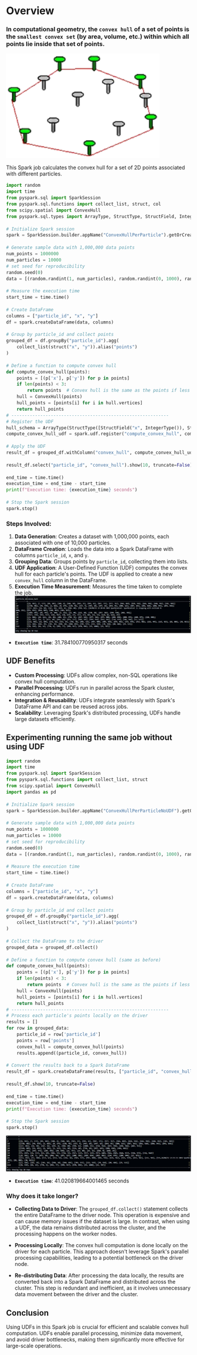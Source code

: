 # Overview
### In computational geometry, the `convex hull` of a set of points is the `smallest convex set` (by area, volume, etc.) within which all points lie inside that set of points.

![alt text](convexhull.png)

This Spark job calculates the convex hull for a set of 2D points associated with different particles. 

```python
import random
import time
from pyspark.sql import SparkSession
from pyspark.sql.functions import collect_list, struct, col
from scipy.spatial import ConvexHull
from pyspark.sql.types import ArrayType, StructType, StructField, IntegerType

# Initialize Spark session
spark = SparkSession.builder.appName("ConvexHullPerParticle").getOrCreate()

# Generate sample data with 1,000,000 data points
num_points = 1000000
num_particles = 10000  
# set seed for reproducibility
random.seed(0)
data = [(random.randint(1, num_particles), random.randint(0, 1000), random.randint(0, 1000)) for _ in range(num_points)]

# Measure the execution time
start_time = time.time()

# Create DataFrame
columns = ["particle_id", "x", "y"]
df = spark.createDataFrame(data, columns)

# Group by particle_id and collect points
grouped_df = df.groupBy("particle_id").agg(
    collect_list(struct("x", "y")).alias("points")
)

# Define a function to compute convex hull
def compute_convex_hull(points):
    points = [(p['x'], p['y']) for p in points]
    if len(points) < 3:
        return points  # Convex hull is the same as the points if less than 3 points
    hull = ConvexHull(points)
    hull_points = [points[i] for i in hull.vertices]
    return hull_points
# ------------------------------------------------------------
# Register the UDF
hull_schema = ArrayType(StructType([StructField("x", IntegerType()), StructField("y", IntegerType())]))
compute_convex_hull_udf = spark.udf.register("compute_convex_hull", compute_convex_hull, hull_schema)

# Apply the UDF
result_df = grouped_df.withColumn("convex_hull", compute_convex_hull_udf(col("points")))

result_df.select("particle_id", "convex_hull").show(10, truncate=False)

end_time = time.time()
execution_time = end_time - start_time
print(f"Execution time: {execution_time} seconds")

# Stop the Spark session
spark.stop()
```
### Steps Involved:
1. **Data Generation**: Creates a dataset with 1,000,000 points, each associated with one of 10,000 particles.
2. **DataFrame Creation**: Loads the data into a Spark DataFrame with columns `particle_id`, `x`, and `y`.
3. **Grouping Data**: Groups points by `particle_id`, collecting them into lists.
4. **UDF Application**: A User-Defined Function (UDF) computes the convex hull for each particle's points. The UDF is applied to create a new `convex_hull` column in the DataFrame.
5. **Execution Time Measurement**: Measures the time taken to complete the job.
![alt text](udf.png)
- **`Execution time`**: 31.784100770950317 seconds

## UDF Benefits

- **Custom Processing**: UDFs allow complex, non-SQL operations like convex hull computation.
- **Parallel Processing**: UDFs run in parallel across the Spark cluster, enhancing performance.
- **Integration & Reusability**: UDFs integrate seamlessly with Spark's DataFrame API and can be reused across jobs.
- **Scalability**: Leveraging Spark's distributed processing, UDFs handle large datasets efficiently.


## Experimenting running the same job without using UDF
```python
import random
import time
from pyspark.sql import SparkSession
from pyspark.sql.functions import collect_list, struct
from scipy.spatial import ConvexHull
import pandas as pd

# Initialize Spark session
spark = SparkSession.builder.appName("ConvexHullPerParticleNoUDF").getOrCreate()

# Generate sample data with 1,000,000 data points
num_points = 1000000
num_particles = 10000  
# set seed for reproducibility
random.seed(0)
data = [(random.randint(1, num_particles), random.randint(0, 1000), random.randint(0, 1000)) for _ in range(num_points)]

# Measure the execution time
start_time = time.time()

# Create DataFrame
columns = ["particle_id", "x", "y"]
df = spark.createDataFrame(data, columns)

# Group by particle_id and collect points
grouped_df = df.groupBy("particle_id").agg(
    collect_list(struct("x", "y")).alias("points")
)

# Collect the DataFrame to the driver
grouped_data = grouped_df.collect()

# Define a function to compute convex hull (same as before)
def compute_convex_hull(points):
    points = [(p['x'], p['y']) for p in points]
    if len(points) < 3:
        return points  # Convex hull is the same as the points if less than 3 points
    hull = ConvexHull(points)
    hull_points = [points[i] for i in hull.vertices]
    return hull_points
# ------------------------------------------------------------
# Process each particle's points locally on the driver
results = []
for row in grouped_data:
    particle_id = row['particle_id']
    points = row['points']
    convex_hull = compute_convex_hull(points)
    results.append((particle_id, convex_hull))

# Convert the results back to a Spark DataFrame
result_df = spark.createDataFrame(results, ["particle_id", "convex_hull"])

result_df.show(10, truncate=False)

end_time = time.time()
execution_time = end_time - start_time
print(f"Execution time: {execution_time} seconds")

# Stop the Spark session
spark.stop()
```
![alt text](noudf.png)
- **`Execution time`**: 41.020819664001465 seconds
### Why does it take longer?
- **Collecting Data to Driver**: The `grouped_df.collect()` statement collects the entire DataFrame to the driver node. This operation is expensive and can cause memory issues if the dataset is large. In contrast, when using a UDF, the data remains distributed across the cluster, and the processing happens on the worker nodes.

- **Processing Locally**: The convex hull computation is done locally on the driver for each particle. This approach doesn't leverage Spark's parallel processing capabilities, leading to a potential bottleneck on the driver node.

- **Re-distributing Data**: After processing the data locally, the results are converted back into a Spark DataFrame and distributed across the cluster. This step is redundant and inefficient, as it involves unnecessary data movement between the driver and the cluster.

<!-- ### Benefits of Using UDF (Highlighted by This Example)
- **Distributed Processing:** UDFs allow you to perform the convex hull computation in parallel across the cluster, making the process faster and more scalable. In contrast, processing data locally on the driver node can lead to bottlenecks and memory issues.

- **Scalability:** UDFs can handle large datasets efficiently by keeping the computation distributed. Collecting data to the driver, as shown in this example, limits the scalability of the application.

- **Memory Management:** By keeping the data distributed, UDFs avoid the risk of overwhelming the driver's memory, which can happen when large datasets are collected to the driver.

Using a UDF is significantly more efficient and scalable for this type of operation, as it leverages Spark's distributed processing capabilities, avoids unnecessary data movement, and minimizes the risk of driver node bottlenecks. -->

## Conclusion
Using UDFs in this Spark job is crucial for efficient and scalable convex hull computation. UDFs enable parallel processing, minimize data movement, and avoid driver bottlenecks, making them significantly more effective for large-scale operations.
